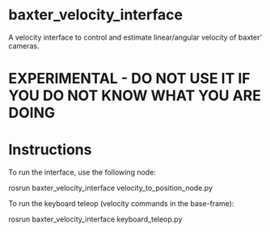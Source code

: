 # baxter_velocity_interface
A velocity interface to control and estimate linear/angular velocity of baxter' cameras.

# EXPERIMENTAL - DO NOT USE IT IF YOU DO NOT KNOW WHAT YOU ARE DOING

# Instructions 
To run the interface, use the following node:

rosrun baxter_velocity_interface velocity_to_position_node.py

To run the keyboard teleop (velocity commands in the base-frame):

rosrun baxter_velocity_interface keyboard_teleop.py
